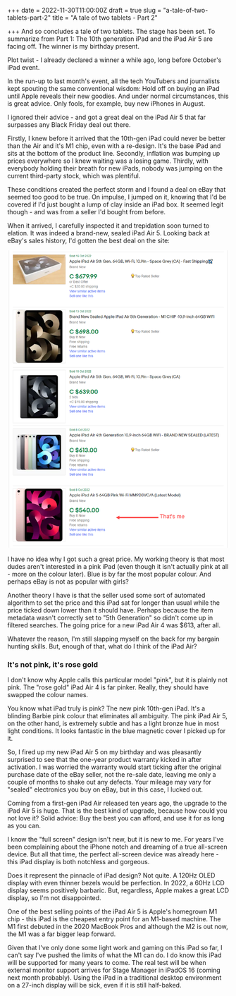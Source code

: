 +++
date = 2022-11-30T11:00:00Z
draft = true
slug = "a-tale-of-two-tablets-part-2"
title = "A tale of two tablets - Part 2"

+++
And so concludes a tale of two tablets. The stage has been set. To summarize from Part 1: The 10th generation iPad and the iPad Air 5 are facing off. The winner is my birthday present.

Plot twist - I already declared a winner a while ago, long before October's iPad event.

In the run-up to last month's event, all the tech YouTubers and journalists kept spouting the same conventional wisdom: Hold off on buying an iPad until Apple reveals their new goodies. And under normal circumstances, this is great advice. Only fools, for example, buy new iPhones in August.

I ignored their advice - and got a great deal on the iPad Air 5 that far surpasses any Black Friday deal out there.

<!--more-->

Firstly, I knew before it arrived that the 10th-gen iPad could never be better than the Air and it's M1 chip, even with a re-design. It's the base iPad and sits at the bottom of the product line. Secondly, inflation was bumping up prices everywhere so I knew waiting was a losing game. Thirdly, with everybody holding their breath for new iPads, nobody was jumping on the current third-party stock, which was plentiful.

These conditions created the perfect storm and I found a deal on eBay that seemed too good to be true. On impulse, I jumped on it, knowing that I'd be covered if I'd just bought a lump of clay inside an iPad box. It seemed legit though - and was from a seller I'd bought from before.

When it arrived, I carefully inspected it and trepidation soon turned to elation. It was indeed a brand-new, sealed iPad Air 5. Looking back at eBay's sales history, I'd gotten the best deal on the site:

![](/images/ataleoftwotabletsimage.png)

I have no idea why I got such a great price. My working theory is that most dudes aren't interested in a pink iPad (even though it isn't actually pink at all - more on the colour later). Blue is by far the most popular colour. And perhaps eBay is not as popular with girls?

Another theory I have is that the seller used some sort of automated algorithm to set the price and this iPad sat for longer than usual while the price ticked down lower than it should have. Perhaps because the item metadata wasn't correctly set to "5th Generation" so didn't come up in filtered searches. The going price for a new iPad Air 4 was $613, after all.

Whatever the reason, I'm still slapping myself on the back for my bargain hunting skills. But, enough of that, what do I think of the iPad Air?

### It's not pink, it's rose gold

I don't know why Apple calls this particular model "pink", but it is plainly not pink. The "rose gold" iPad Air 4 is far pinker. Really, they should have swapped the colour names.

You know what iPad truly is pink? The new pink 10th-gen iPad. It's a blinding Barbie pink colour that eliminates all ambiguity. The pink iPad Air 5, on the other hand, is extremely subtle and has a light bronze hue in most light conditions. It looks fantastic in the blue magnetic cover I picked up for it.

So, I fired up my new iPad Air 5 on my birthday and was pleasantly surprised to see that the one-year product warranty kicked in after activation. I was worried the warranty would start ticking after the original purchase date of the eBay seller, not the re-sale date, leaving me only a couple of months to shake out any defects. Your mileage may vary for "sealed" electronics you buy on eBay, but in this case, I lucked out.

Coming from a first-gen iPad Air released ten years ago, the upgrade to the iPad Air 5 is huge. That is the best kind of upgrade, because how could you not love it? Solid advice: Buy the best you can afford, and use it for as long as you can.

I know the "full screen" design isn't new, but it is new to me. For years I've been complaining about the iPhone notch and dreaming of a true all-screen device. But all that time, the perfect all-screen device was already here - this iPad display is both notchless and gorgeous.

Does it represent the pinnacle of iPad design? Not quite. A 120Hz OLED display with even thinner bezels would be perfection. In 2022, a 60Hz LCD display seems positively barbaric. But, regardless, Apple makes a great LCD display, so I'm not disappointed.

One of the best selling points of the iPad Air 5 is Apple's homegrown M1 chip - this iPad is the cheapest entry point for an M1-based machine. The M1 first debuted in the 2020 MacBook Pros and although the M2 is out now, the M1 was a far bigger leap forward.

Given that I've only done some light work and gaming on this iPad so far, I can't say I've pushed the limits of what the M1 can do. I do know this iPad will be supported for many years to come. The real test will be when external monitor support arrives for Stage Manager in iPadOS 16 (coming next month probably). Using the iPad in a traditional desktop environment on a 27-inch display will be sick, even if it is still half-baked.